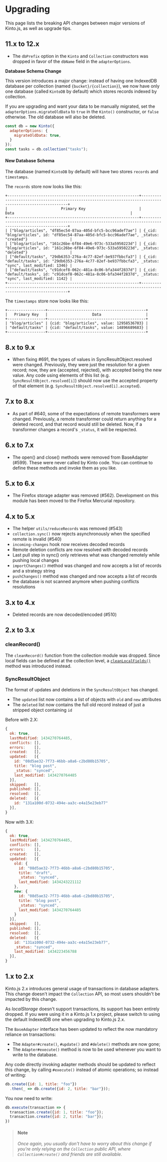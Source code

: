 # Upgrading

This page lists the breaking API changes between major versions of Kinto.js, as well as upgrade tips.

## 11.x to 12.x

* The `dbPrefix` option in the `Kinto` and `Collection` constructors was dropped in favor of the `dbName` field in the `adapterOptions`.

**Database Schema Change**

This version introduces a major change: instead of having one IndexedDB database per collection (named `{bucket}/{collection}`), we now have only one database (called `KintoDB` by default) which stores records indexed by collection.

If you are upgrading and want your data to be manually migrated, set the `adapterOptions.migrateOldData` to `true` in the `Kinto()` constructor, or `false` otherwise.
The old database will also be deleted.

```js
const db = new Kinto({
  adapterOptions: {
    migrateOldData: true,
  }
});
const tasks = db.collection("tasks");
```

#### New Database Schema

The database (named `KintoDB` by default) will have two stores `records` and `timestamps`.

The ``records`` store now looks like this:

```
+-----------------------------------------------------------+-----------------------------------------------------------------------------------------------------------+
|                        Primary Key                        |                                                   Data                                                    |
+-----------------------------------------------------------+-----------------------------------------------------------------------------------------------------------+
| ["blog/articles", "df85ec54-87aa-405d-bfc5-bcc96adef7ae"] | {_cid: "blog/articles", id: "df85ec54-87aa-405d-bfc5-bcc96adef7ae", _status: "created"}                   |
| ["blog/articles", "161c26be-6f84-49e6-973c-533a5950223d"] | {_cid: "blog/articles", id: "161c26be-6f84-49e6-973c-533a5950223d", _status: "deleted"}                   |
| ["default/tasks", "29db6353-276a-4c77-82ef-be937fbbcfa3"] | {_cid: "default/tasks", id: "29db6353-276a-4c77-82ef-be937fbbcfa3", _status: "sync", last_modified: 1346} |
| ["default/tasks", "c91dcef8-062c-481a-8c06-bfa344f2837d"] | {_cid: "default/tasks", id: "c91dcef8-062c-481a-8c06-bfa344f2837d", _status: "sync", last_modified: 1142} |
+-----------------------------------------------------------+-----------------------------------------------------------------------------------------------------------+
```

The ``timestamps`` store now looks like this:

```
+-----------------+--------------------------------------------+
|   Primary Key   |                    Data                    |
+-----------------+--------------------------------------------+
| "blog/articles" | {cid: "blog/articles", value: 12958536703} |
| "default/tasks" | {cid: "default/tasks", value: 14896689683} |
+-----------------+--------------------------------------------+
```

## 8.x to 9.x

* When fixing #691, the types of values in SyncResultObject.resolved were changed. Previously, they were just the resolution for a given record; now, they are {accepted, rejected}, with accepted being the new value. Any code using elements of this list (e.g. `SyncResultObject.resolved[i]`) should now use the accepted property of that element (e.g. `SyncResultObject.resolved[i].accepted`).

## 7.x to 8.x

* As part of #640, some of the expectations of remote transformers were changed. Previously, a remote transformer could return anything for a deleted record, and that record would still be deleted. Now, if a transformer changes a record's `_status`, it will be respected.

## 6.x to 7.x

* The open() and close() methods were removed from BaseAdapter (#599). These were never called by Kinto code. You can continue to define these methods and invoke them as you like.

## 5.x to 6.x

* The Firefox storage adapter was removed (#562). Development on this module has been moved to the Firefox Mercurial repository.

## 4.x to 5.x

* The helper `utils/reduceRecords` was removed (#543)
* `collection.sync()` now rejects asynchronously when the specified remote is invalid (#540)
* `incoming-changes` hook now receives decoded records
* Remote deletion conflicts are now resolved with decoded records
* Last pull step in sync() only retrieves what was changed remotely while pushing local changes
* `importChanges()` method was changed and now accepts a list of records and a strategy string
* `pushChanges()` method was changed and now accepts a list of records
* the database is not scanned anymore when pushing conflicts resolutions

## 3.x to 4.x

* Deleted records are now decoded/encoded (#510)

## 2.x to 3.x

### cleanRecord()

The `cleanRecord()` function from the collection module was dropped. Since local fields can be defined at the collection level, a [`cleanLocalFields()`](https://doc.esdoc.org/github.com/Kinto/kinto.js/class/src/collection.js~Collection.html#instance-method-cleanLocalFields) method was introduced instead.


### SyncResultObject

The format of updates and deletions in the `SyncResultObject` has changed.

* The `updated` list now contains a list of objects with `old` and `new` attributes
* The `deleted` list now contains the full old record instead of just a stripped object containing `id`

Before with 2.X:

```js
{
  ok: true,
  lastModified: 1434270764485,
  conflicts: [],
  errors:    [],
  created:   [],
  updated:   [{
    id: "08d5ae32-7f73-46bb-a8a6-c2bd80b15705",
    title: "blog post",
    _status: "synced",
    last_modified: 1434270764485
  }],
  skipped:   [],
  published: [],
  resolved:  [],
  deleted:   [{
    id: "131a100d-0732-494e-aa3c-e4a15e23eb77"
  }],
}
```

Now with 3.X:

```js
{
  ok: true,
  lastModified: 1434270764485,
  conflicts: [],
  errors:    [],
  created:   [],
  updated:   [{
    old: {
      id: "08d5ae32-7f73-46bb-a8a6-c2bd80b15705",
      title: "draft",
      _status: "synced",
      last_modified: 1434243221112
    },
    new: {
      id: "08d5ae32-7f73-46bb-a8a6-c2bd80b15705",
      title: "blog post",
      _status: "synced",
      last_modified: 1434270764485
    }
  }],
  skipped:   [],
  published: [],
  resolved:  [],
  deleted:   [{
    id: "131a100d-0732-494e-aa3c-e4a15e23eb77",
    _status: "synced",
    last_modified: 1434223456788
  }],
}
```


## 1.x to 2.x

Kinto.js 2.x introduces general usage of transactions in database adapters. This change doesn't impact the `Collection` API, so most users shouldn't be impacted by this change.

As *localStorage* doesn't support transactions, its support has been entirely dropped. If you were using it in a Kinto.js 1.x project, please switch to using the default IndexedDB one when upgrading to Kinto.js 2.x.

The `BaseAdapter` interface has been updated to reflect the now mandatory reliance on transactions:

- The `Adapter#create()`, `#update()` and `#delete()` methods are now gone;
- The `Adapter#execute()` method is now to be used whenever you want to write to the database.

Any code directly invoking adapter methods should be updated to reflect this change, by calling `#execute()` instead of atomic operations; so instead of writing:

```js
db.create({id: 1, title: "foo"})
  .then(_ => db.create({id: 2, title: "bar"}));
```

You now need to write:

```js
db.execute(transaction => {
  transaction.create({id: 1, title: "foo"});
  transaction.create({id: 2, title: "bar"});
})
```

> #### Note
>
> *Once again, you usually don't have to worry about this change if you're only relying on the `Collection` public API, where `Collection#create()` and friends are still available.*

